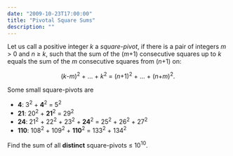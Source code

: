 ```yaml
---
date: "2009-10-23T17:00:00"
title: "Pivotal Square Sums"
description: ""
---
```


<p>Let us call a positive integer <var>k</var> a <var>square-pivot</var>, if there is a pair of integers <var>m</var> &gt; 0 and <var>n</var> ≥ <var>k</var>, such that the sum of the (<var>m</var>+1) consecutive squares up to <var>k</var> equals the sum of the <var>m</var> consecutive squares from (<var>n</var>+1) on:</p>
<div align="center">
(<var>k</var>-<var>m</var>)<sup>2</sup> + ... + <var>k</var><sup>2</sup> = (<var>n</var>+1)<sup>2</sup> + ... + (<var>n</var>+<var>m</var>)<sup>2</sup>.</div>
<p>Some small square-pivots are
</p><ul><li><b>4</b>: 3<sup>2</sup> + <b>4</b><sup>2</sup>
 = 5<sup>2</sup></li>
<li><b>21</b>: 20<sup>2</sup> + <b>21</b><sup>2</sup> = 29<sup>2</sup></li>
<li><b>24</b>: 21<sup>2</sup> + 22<sup>2</sup> + 23<sup>2</sup> + <b>24</b><sup>2</sup> = 25<sup>2</sup> + 26<sup>2</sup> + 27<sup>2</sup></li>
<li><b>110</b>: 108<sup>2</sup> + 109<sup>2</sup> + <b>110</b><sup>2</sup> = 133<sup>2</sup> + 134<sup>2</sup></li></ul><p>Find the sum of all <b>distinct</b> square-pivots ≤ 10<sup>10</sup>.</p>

